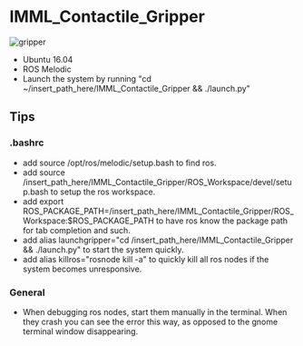 # IMML_Contactile_Gripper

![gripper](https://media.giphy.com/media/9kfGCiUqRPZpQja6VG/giphy-downsized-large.gif)

- Ubuntu 16.04
- ROS Melodic
- Launch the system by running "cd ~/insert_path_here/IMML_Contactile_Gripper && ./launch.py"

## Tips
### .bashrc
- add source /opt/ros/melodic/setup.bash to find ros.
- add source /insert_path_here/IMML_Contactile_Gripper/ROS_Workspace/devel/setup.bash to setup the ros workspace.
- add export ROS_PACKAGE_PATH=/insert_path_here/IMML_Contactile_Gripper/ROS_Workspace:$ROS_PACKAGE_PATH to have ros know the package path for tab completion and such. 
- add alias launchgripper="cd /insert_path_here/IMML_Contactile_Gripper && ./launch.py" to start the system quickly. 
- add alias killros="rosnode kill -a" to quickly kill all ros nodes if the system becomes unresponsive. 

### General
- When debugging ros nodes, start them manually in the terminal. When they crash you can see the error this way, as opposed to the gnome terminal window disappearing. 
